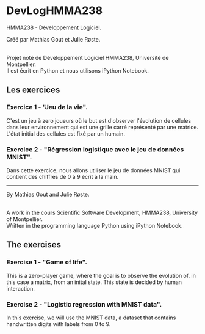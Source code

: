 # DevLogHMMA238
HMMA238 - Développement Logiciel.

Créé par Mathias Gout et Julie Røste. 

<br/>Projet noté de Développement Logiciel HMMA238, Université de Montpellier. 
<br/>Il est écrit en Python et nous utilisons iPython Notebook.

## Les exercices
### Exercice 1 - "Jeu de la vie".
C'est un jeu à zero joueurs où le but est d'observer l'évolution de cellules dans leur environnement qui est une grille carré représenté par une matrice. L'état initial des cellules est fixé par un humain.

### Exercice 2 - "Régression logistique avec le jeu de données MNIST". 
Dans cette exercice, nous allons utiliser le jeu de données MNIST qui contient des chiffres de 0 à 9 écrit à la main.

-------

By Mathias Gout and Julie Røste.

<br/>A work in the cours Scientific Software Development, HMMA238, University of Montpellier. 
<br/>Written in the programming language Python using iPython Notebook. 

## The exercises
### Exercise 1 - "Game of life".
This is a zero-player game, where the goal is to observe the evolution of, in this case a matrix, from an inital state. This state is decided by human interaction. 

 ### Exercise 2 - "Logistic regression with MNIST data". 
In this exercise, we will use the MNIST data, a dataset that contains handwritten digits with labels from 0 to 9. 
